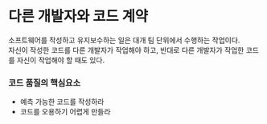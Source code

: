 # 다른 개발자와 코드 계약

소프트웨어를 작성하고 유지보수하는 일은 대개 팀 단위에서 수행하는 작업이다.  
자신이 작성한 코드를 다른 개발자가 작업해야 하고, 반대로 다른 개발자가 작업한 코드를 자신이 작업해야 할 때도 있다.  

### 코드 품질의 핵심요소 
- 예측 가능한 코드를 작성하라
- 코드를 오용하기 어렵게 만들라

